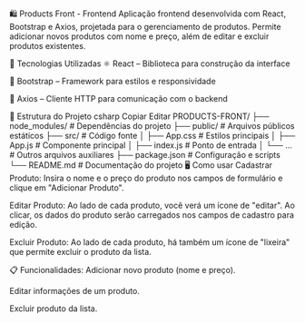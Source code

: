 🛍️ Products Front - Frontend
Aplicação frontend desenvolvida com React, Bootstrap e Axios, projetada para o gerenciamento de produtos. Permite adicionar novos produtos com nome e preço, além de editar e excluir produtos existentes.

🚀 Tecnologias Utilizadas
⚛️ React – Biblioteca para construção da interface

🎨 Bootstrap – Framework para estilos e responsividade

📡 Axios – Cliente HTTP para comunicação com o backend

📂 Estrutura do Projeto
csharp
Copiar
Editar
PRODUCTS-FRONT/
├── node_modules/        # Dependências do projeto
├── public/              # Arquivos públicos estáticos
├── src/                 # Código fonte
│   ├── App.css          # Estilos principais
│   ├── App.js           # Componente principal
│   ├── index.js         # Ponto de entrada
│   └── ...              # Outros arquivos auxiliares
├── package.json         # Configuração e scripts
└── README.md            # Documentação do projeto
🖥️ Como usar
Cadastrar Produto: Insira o nome e o preço do produto nos campos de formulário e clique em "Adicionar Produto".

Editar Produto: Ao lado de cada produto, você verá um ícone de "editar". Ao clicar, os dados do produto serão carregados nos campos de cadastro para edição.

Excluir Produto: Ao lado de cada produto, há também um ícone de "lixeira" que permite excluir o produto da lista.

📋 Funcionalidades:
Adicionar novo produto (nome e preço).

Editar informações de um produto.

Excluir produto da lista.

